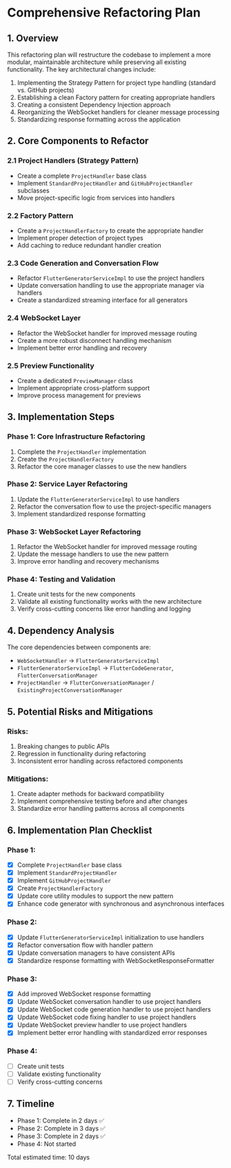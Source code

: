 # Comprehensive Refactoring Plan

## 1. Overview
This refactoring plan will restructure the codebase to implement a more modular, maintainable architecture while preserving all existing functionality. The key architectural changes include:

1. Implementing the Strategy Pattern for project type handling (standard vs. GitHub projects)
2. Establishing a clean Factory pattern for creating appropriate handlers
3. Creating a consistent Dependency Injection approach
4. Reorganizing the WebSocket handlers for cleaner message processing
5. Standardizing response formatting across the application

## 2. Core Components to Refactor

### 2.1 Project Handlers (Strategy Pattern)
- Create a complete `ProjectHandler` base class
- Implement `StandardProjectHandler` and `GitHubProjectHandler` subclasses
- Move project-specific logic from services into handlers

### 2.2 Factory Pattern
- Create a `ProjectHandlerFactory` to create the appropriate handler
- Implement proper detection of project types
- Add caching to reduce redundant handler creation

### 2.3 Code Generation and Conversation Flow
- Refactor `FlutterGeneratorServiceImpl` to use the project handlers
- Update conversation handling to use the appropriate manager via handlers
- Create a standardized streaming interface for all generators

### 2.4 WebSocket Layer
- Refactor the WebSocket handler for improved message routing
- Create a more robust disconnect handling mechanism
- Implement better error handling and recovery

### 2.5 Preview Functionality
- Create a dedicated `PreviewManager` class
- Implement appropriate cross-platform support
- Improve process management for previews

## 3. Implementation Steps

### Phase 1: Core Infrastructure Refactoring
1. Complete the `ProjectHandler` implementation
2. Create the `ProjectHandlerFactory`
3. Refactor the core manager classes to use the new handlers

### Phase 2: Service Layer Refactoring
1. Update the `FlutterGeneratorServiceImpl` to use handlers
2. Refactor the conversation flow to use the project-specific managers
3. Implement standardized response formatting

### Phase 3: WebSocket Layer Refactoring  
1. Refactor the WebSocket handler for improved message routing
2. Update the message handlers to use the new pattern
3. Improve error handling and recovery mechanisms

### Phase 4: Testing and Validation
1. Create unit tests for the new components
2. Validate all existing functionality works with the new architecture
3. Verify cross-cutting concerns like error handling and logging

## 4. Dependency Analysis

The core dependencies between components are:
- `WebSocketHandler` → `FlutterGeneratorServiceImpl`
- `FlutterGeneratorServiceImpl` → `FlutterCodeGenerator`, `FlutterConversationManager`
- `ProjectHandler` → `FlutterConversationManager` / `ExistingProjectConversationManager`

## 5. Potential Risks and Mitigations

### Risks:
1. Breaking changes to public APIs
2. Regression in functionality during refactoring
3. Inconsistent error handling across refactored components

### Mitigations:
1. Create adapter methods for backward compatibility
2. Implement comprehensive testing before and after changes
3. Standardize error handling patterns across all components

## 6. Implementation Plan Checklist

### Phase 1:
- [x] Complete `ProjectHandler` base class
- [x] Implement `StandardProjectHandler`
- [x] Implement `GitHubProjectHandler`
- [x] Create `ProjectHandlerFactory`
- [x] Update core utility modules to support the new pattern
- [x] Enhance code generator with synchronous and asynchronous interfaces

### Phase 2:
- [x] Update `FlutterGeneratorServiceImpl` initialization to use handlers
- [x] Refactor conversation flow with handler pattern
- [x] Update conversation managers to have consistent APIs
- [x] Standardize response formatting with WebSocketResponseFormatter

### Phase 3:
- [x] Add improved WebSocket response formatting
- [x] Update WebSocket conversation handler to use project handlers
- [x] Update WebSocket code generation handler to use project handlers
- [x] Update WebSocket code fixing handler to use project handlers
- [x] Update WebSocket preview handler to use project handlers
- [x] Implement better error handling with standardized error responses

### Phase 4:
- [ ] Create unit tests
- [ ] Validate existing functionality
- [ ] Verify cross-cutting concerns

## 7. Timeline
- Phase 1: Complete in 2 days ✅
- Phase 2: Complete in 3 days ✅
- Phase 3: Complete in 2 days ✅
- Phase 4: Not started

Total estimated time: 10 days 
